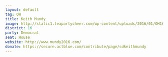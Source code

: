```yaml
---
layout: default
tag: OH
title: Keith Mundy
image: http://static1.teapartycheer.com/wp-content/uploads/2016/01/OH16.11-Keith-Mundy.jpg?d4962a
district: 16
party: Democrat
seat: House
website: http://www.mundy2016.com/
donate: https://secure.actblue.com/contribute/page/sdkeithmundy
---
```

